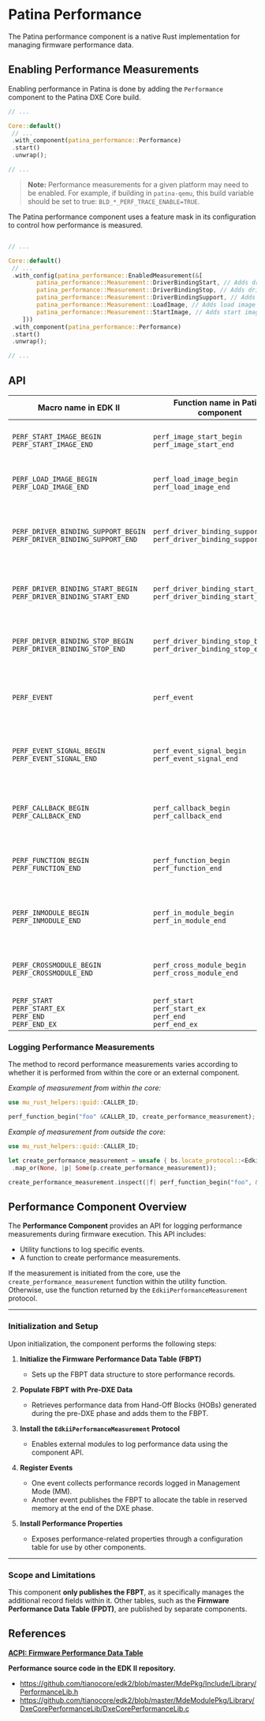 # Patina Performance

The Patina performance component is a native Rust implementation for managing firmware performance data.

## Enabling Performance Measurements

Enabling performance in Patina is done by adding the `Performance` component to the Patina DXE Core build.

```rust
// ...

Core::default()
 // ...
 .with_component(patina_performance::Performance)
 .start()
 .unwrap();

// ...
```

> **Note:** Performance measurements for a given platform may need to be enabled. For example, if building in
`patina-qemu`, this build variable should be set to true: `BLD_*_PERF_TRACE_ENABLE=TRUE`.

The Patina performance component uses a feature mask in its configuration to control how performance is measured.

```rust

// ...

Core::default()
 // ...
 .with_config(patina_performance::EnabledMeasurement(&[
        patina_performance::Measurement::DriverBindingStart, // Adds driver binding start measurements.
        patina_performance::Measurement::DriverBindingStop, // Adds driver binding stop measurements.
        patina_performance::Measurement::DriverBindingSupport, // Adds driver binding support measurements.
        patina_performance::Measurement::LoadImage, // Adds load image measurements.
        patina_performance::Measurement::StartImage, // Adds start image measurements.
    ]))
 .with_component(patina_performance::Performance)
 .start()
 .unwrap();

// ...
```

## API

| Macro name in EDK II                                                  | Function name in Patina component                                        | Description                                                     |
| --------------------------------------------------------------------- | ------------------------------------------------------------------------ | --------------------------------------------------------------- |
| `PERF_START_IMAGE_BEGIN` <br>`PERF_START_IMAGE_END`                   | `perf_image_start_begin`<br>`perf_image_start_end`                       | Measure the performance of start image in core.                 |
| `PERF_LOAD_IMAGE_BEGIN`<br>`PERF_LOAD_IMAGE_END`                      | `perf_load_image_begin`<br>`perf_load_image_end`                         | Measure the performance of load image in core.                  |
| `PERF_DRIVER_BINDING_SUPPORT_BEGIN` `PERF_DRIVER_BINDING_SUPPORT_END` | `perf_driver_binding_support_begin`<br>`perf_driver_binding_support_end` | Measure the performance of driver binding support in core.      |
| `PERF_DRIVER_BINDING_START_BEGIN`<br>`PERF_DRIVER_BINDING_START_END`  | `perf_driver_binding_start_begin`<br>`perf_driver_binding_start_end`     | Measure the performance of driver binding start in core.        |
| `PERF_DRIVER_BINDING_STOP_BEGIN`<br>`PERF_DRIVER_BINDING_STOP_END`    | `perf_driver_binding_stop_begin`<br>`perf_driver_binding_stop_end`       | Measure the performance of driver binding stop in core.         |
| `PERF_EVENT`                                                          | `perf_event`                                                             | Measure the time from power-on to this function execution.      |
| `PERF_EVENT_SIGNAL_BEGIN`<br>`PERF_EVENT_SIGNAL_END`                  | `perf_event_signal_begin`<br>`perf_event_signal_end`                     | Measure the performance of event signal behavior in any module. |
| `PERF_CALLBACK_BEGIN`<br>`PERF_CALLBACK_END`                          | `perf_callback_begin`<br>`perf_callback_end`                             | Measure the performance of a callback function in any module.   |
| `PERF_FUNCTION_BEGIN`<br>`PERF_FUNCTION_END`                          | `perf_function_begin`<br>`perf_function_end`                             | Measure the performance of a general function in any module.    |
| `PERF_INMODULE_BEGIN`<br>`PERF_INMODULE_END`                          | `perf_in_module_begin`<br>`perf_in_module_end`<br>                       | Measure the performance of a behavior within one module.        |
| `PERF_CROSSMODULE_BEGIN`<br>`PERF_CROSSMODULE_END`                    | `perf_cross_module_begin`<br>`perf_cross_module_end`                     | Measure the performance of a behavior in different modules.     |
| `PERF_START`<br>`PERF_START_EX`<br>`PERF_END`<br>`PERF_END_EX`        | `perf_start`<br>`perf_start_ex`<br>`perf_end`<br>`perf_end_ex`           | Make a performance measurement.                                 |

### Logging Performance Measurements

The method to record performance measurements varies according to whether it is performed from within the core or an
external component.

*Example of measurement from within the core:*

```rust
use mu_rust_helpers::guid::CALLER_ID;

perf_function_begin("foo" &CALLER_ID, create_performance_measurement);
```

*Example of measurement from outside the core:*

```rust
use mu_rust_helpers::guid::CALLER_ID;

let create_performance_measurement = unsafe { bs.locate_protocol::<EdkiiPerformanceMeasurement>(None) }
 .map_or(None, |p| Some(p.create_performance_measurement));

create_performance_measurement.inspect(|f| perf_function_begin("foo", &CALLER_ID, *f));
```

## Performance Component Overview

The **Performance Component** provides an API for logging performance measurements during firmware execution. This
API includes:

- Utility functions to log specific events.
- A function to create performance measurements.

If the measurement is initiated from the core, use the `create_performance_measurement` function within the utility
function. Otherwise, use the function returned by the `EdkiiPerformanceMeasurement` protocol.

---

### Initialization and Setup

Upon initialization, the component performs the following steps:

1. **Initialize the Firmware Performance Data Table (FBPT)**

   - Sets up the FBPT data structure to store performance records.

2. **Populate FBPT with Pre-DXE Data**

   - Retrieves performance data from Hand-Off Blocks (HOBs) generated during the pre-DXE phase and adds them to the FBPT.

3. **Install the `EdkiiPerformanceMeasurement` Protocol**

   - Enables external modules to log performance data using the component API.

4. **Register Events**

   - One event collects performance records logged in Management Mode (MM).
   - Another event publishes the FBPT to allocate the table in reserved memory at the end of the DXE phase.

5. **Install Performance Properties**

   - Exposes performance-related properties through a configuration table for use by other components.

---

### Scope and Limitations

This component **only publishes the FBPT**, as it specifically manages the additional record fields within it.
Other tables, such as the **Firmware Performance Data Table (FPDT)**, are published by separate components.

## References

[**ACPI: Firmware Performance Data Table**](https://uefi.org/htmlspecs/ACPI_Spec_6_4_html/05_ACPI_Software_Programming_Model/ACPI_Software_Programming_Model.html?highlight=fbpt#firmware-performance-data-table-fpdt)

**Performance source code in the EDK II repository.**

- <https://github.com/tianocore/edk2/blob/master/MdePkg/Include/Library/PerformanceLib.h>
- <https://github.com/tianocore/edk2/blob/master/MdeModulePkg/Library/DxeCorePerformanceLib/DxeCorePerformanceLib.c>
